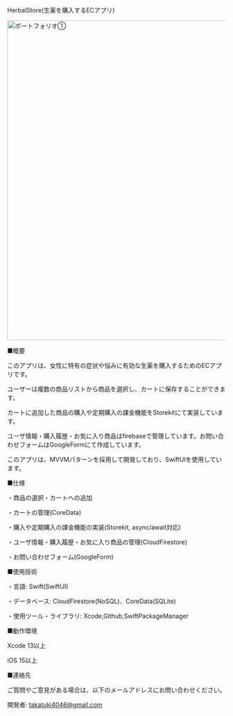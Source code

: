 HerbalStore(生薬を購入するECアプリ)

<img width="735" alt="ポートフォリオ①" src="https://user-images.githubusercontent.com/89124336/235298451-eb1c4a3f-44fd-4551-9cb3-db65fcc149f7.png">

■概要

このアプリは、女性に特有の症状や悩みに有効な生薬を購入するためのECアプリです。

ユーザーは複数の商品リストから商品を選択し、カートに保存することができます。

カートに追加した商品の購入や定期購入の課金機能をStorekitにて実装しています。

ユーザ情報・購入履歴・お気に入り商品はfirebaseで管理しています。お問い合わせフォームはGoogleFormにて作成しています。

このアプリは、MVVMパターンを採用して開発しており、SwiftUIを使用しています。

■仕様

・商品の選択・カートへの追加

・カートの管理(CoreData)

・購入や定期購入の課金機能の実装(Storekit, async/await対応)

・ユーザ情報・購入履歴・お気に入り商品の管理(CloudFirestore)

・お問い合わせフォーム(GoogleForm)

■使用技術

・言語: Swift(SwiftUI)

・データベース: CloudFirestore(NoSQL)、CoreData(SQLite)

・使用ツール・ライブラリ: Xcode,Github,SwiftPackageManager

■動作環境

Xcode 13以上

iOS 15以上

■連絡先

ご質問やご意見がある場合は、以下のメールアドレスにお問い合わせください。

開発者: takatuki4046@gmail.com

